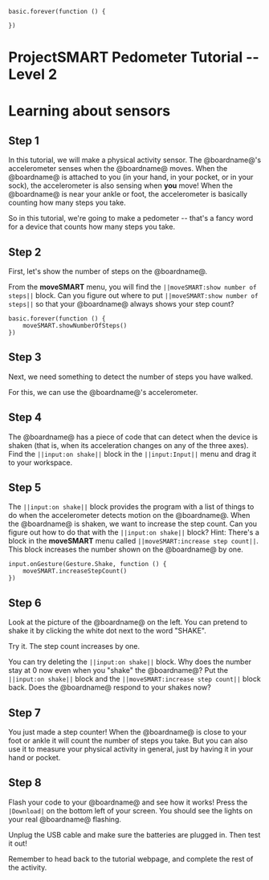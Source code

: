 ```template
basic.forever(function () {
	
})
```
# ProjectSMART Pedometer Tutorial -- Level 2
# Learning about sensors


## Step 1

In this tutorial, we will make a physical activity sensor. The @boardname@'s accelerometer senses when the @boardname@ moves. When the @boardname@ is attached to you (in your hand, in your pocket, or in your sock), the accelerometer is also sensing when **you** move! When the @boardname@ is near your ankle or foot, the accelerometer is basically counting how many steps you take.

So in this tutorial, we're going to make a pedometer -- that's a fancy word for a device that counts how many steps you take.

## Step 2

First, let's show the number of steps on the @boardname@.

From the **moveSMART** menu, you will find the ``||moveSMART:show number of steps||`` block. Can you figure out where to put ``||moveSMART:show number of steps||`` so that your @boardname@ always shows your step count?

```block
basic.forever(function () {
    moveSMART.showNumberOfSteps()
})
```

## Step 3

Next, we need something to detect the number of steps you have walked.

For this, we can use the @boardname@'s accelerometer.

## Step 4

The @boardname@ has a piece of code that can detect when the device is shaken (that is, when its acceleration changes on any of the three axes). Find the ``||input:on shake||`` block in the ``||input:Input||`` menu and drag it to your workspace.

## Step 5

The ``||input:on shake||`` block provides the program with a list of things to do when the accelerometer detects motion on the @boardname@.
When the @boardname@ is shaken, we want to increase the step count. Can you figure out how to do that with the ``||input:on shake||`` block?
Hint: There's a block in the **moveSMART** menu called ``||moveSMART:increase step count||``. This block increases the number shown on the @boardname@ by one.

```block
input.onGesture(Gesture.Shake, function () {
    moveSMART.increaseStepCount()
})
```

## Step 6

Look at the picture of the @boardname@ on the left.
You can pretend to shake it by clicking the white dot next to the word "SHAKE".

Try it. The step count increases by one.

You can try deleting the ``||input:on shake||`` block. Why does the number stay at 0 now even when you "shake" the @boardname@? 
Put the ``||input:on shake||`` block and the ``||moveSMART:increase step count||`` block back. Does the @boardname@ respond to your shakes now?

## Step 7

You just made a step counter! When the @boardname@ is close to your foot or ankle it will count the number of steps you take. But you can also use it to measure your physical activity in general, just by having it in your hand or pocket.

## Step 8

Flash your code to your @boardname@ and see how it works!
Press the ``|Download|`` on the bottom left of your screen.
You should see the lights on your real @boardname@ flashing.

Unplug the USB cable and make sure the batteries are plugged in. Then test it out!

Remember to head back to the tutorial webpage, and complete the rest of the activity.
